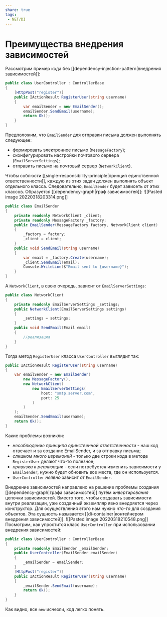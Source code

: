 ```yaml
---
share: true
tags:
 - NET/DI
---
```

# Преимущества внедрения зависимостей
Рассмотрим пример кода без [[dependency-injection-pattern|внедрения зависимостей]]:
```csharp
public class UserController : ControllerBase
{
	[HttpPost("register")]
	public IActionResult RegisterUser(string username)
	{
		var emailSender = new EmailSender();
		emailSender.SendEmail(username);
		return Ok();
	}
}
```
Предположим, что `EmailSender` для отправки письма должен выполнять следующее:
- формировать электронное письмо (`MessageFactory`);
- сконфигурировать настройки почтового сервера (`EmailServerSettings`);
- отправить письмо на почтовый сервер (`NetworkClient`).

Чтобы соблюсти [[single-responsibility-principle|принцип единственной ответственности]], каждую из этих задач должен выполнять объект отдельного класса. Следовательно, `EmailSender` будет зависеть от этих классов. Образуется [[dependency-graph|граф зависимостей]]:
![[Pasted image 20220318203314.png]]
```csharp
public class EmailSender
{
	private readonly NetworkClient _client;
	private readonly MessageFactory _factory;
	public EmailSender(MessageFactory factory, NetworkClient client)
	{
		_factory = factory;
		_client = client;
	}
	public void SendEmail(string username)
	{
		var email = _factory.Create(username);
		_client.SendEmail(email);
		Console.WriteLine($"Email sent to {username}");
	}
}
```
А `NetworkClient`, в свою очередь, зависит от `EmailServerSettings`:
```csharp
public class NetworkClient
{
	private readonly EmailServerSettings _settings;
	public NetworkClient(EmailServerSettings settings)
	{
		_settings = settings;
	}
	public void SendEmail(Email email)
	{
		//реализация
	}
}
```
Тогда метод `RegisterUser` класса `UserController` выглядит так:
```csharp
public IActionResult RegisterUser(string username)
{
	var emailSender = new EmailSender(
		new MessageFactory(),
		new NetworkClient(
			new EmailServerSettings(
				host: "smtp.server.com",
				port: 25
			)
		)
	);
	emailSender.SendEmail(username);
	return Ok();
}
```
Какие проблемы возникли:
- *несоблюдение принципа единственной ответственности* - наш код отвечает и за создание EmailSender, и за отправку письма;
- *слишком много церемоний* - только две строки кода в методе `RegisterUser` делают что-то полезное;
- *привязка к реализации* - если потребуется изменить зависимости у `EmailSender`, нужно будет обновить все места, где он используется.
- `UserController` *неявно* зависит от `EmailSender`.

Внедрение зависимостей направлено на решение проблемы создания [[dependency-graph|графа зависимостей]] путём *инвертирования* цепочки зависимостей. Вместо того, чтобы создавать зависимости внутри реализации, уже созданный экземпляр явно внедряется через конструктор.
Для осуществления этого нам нужно *что-то* для создания объектов. Эта сущность называется [[di-container|контейнером внедрения зависимостей]].
![[Pasted image 20220318210548.png]]
Посмотрим, как упростится класс `UserController` при использовании внедрения зависимостей:
```csharp
public class UserController : ControllerBase
{
	private readonly EmailSender _emailSender;
	public UserController(EmailSender emailSender)
	{
		_emailSender = emailSender;	
	}
	[HttpPost("register")]
	public IActionResult RegisterUser(string username)
	{
		_emailSender.SendEmail(username);
		return Ok();
	}
}
```
Как видно, все `new` исчезли, код легко понять.